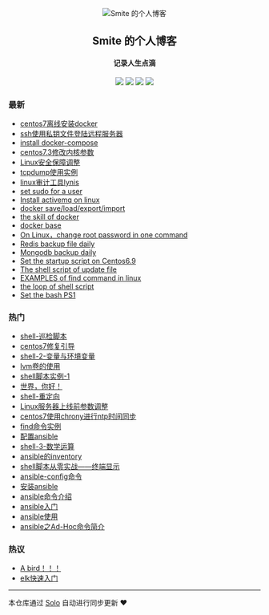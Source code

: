 <p align="center"><img alt="Smite 的个人博客" src="https://static.b3log.org/images/brand/solo-32.png"></p><h2 align="center">
Smite 的个人博客
</h2>

<h4 align="center">记录人生点滴</h4>
<p align="center"><a title="Smite 的个人博客" target="_blank" href="https://github.com/SmiteLi/solo-blog"><img src="https://img.shields.io/github/last-commit/SmiteLi/solo-blog.svg?style=flat-square&color=FF9900"></a>
<a title="GitHub repo size in bytes" target="_blank" href="https://github.com/SmiteLi/solo-blog"><img src="https://img.shields.io/github/repo-size/SmiteLi/solo-blog.svg?style=flat-square"></a>
<a title="Solo Version" target="_blank" href="https://github.com/b3log/solo/releases"><img src="https://img.shields.io/badge/solo-3.6.5-f1e05a.svg?style=flat-square&color=blueviolet"></a>
<a title="Hits" target="_blank" href="https://github.com/b3log/hits"><img src="https://hits.b3log.org/SmiteLi/solo-blog.svg"></a></p>

### 最新

* [centos7离线安装docker](https://smite.site/articles/2019/09/29/1569739159551.html)
* [ssh使用私钥文件登陆远程服务器](https://smite.site/articles/2019/09/27/1569577416252.html)
* [install docker-compose](https://smite.site/articles/2019/09/26/1569486682446.html)
* [centos7.3修改内核参数](https://smite.site/articles/2019/09/24/1569309048141.html)
* [Linux安全保障调整](https://smite.site/articles/2019/09/21/1569037816233.html)
* [tcpdump使用实例](https://smite.site/articles/2019/09/20/1568976053479.html)
* [linux审计工具lynis](https://smite.site/articles/2019/09/20/1568948341218.html)
* [set sudo for a user](https://smite.site/articles/2019/09/19/1568900626840.html)
* [Install activemq on linux](https://smite.site/articles/2019/09/18/1568787655839.html)
* [docker save/load/export/import](https://smite.site/articles/2019/09/16/1568627164223.html)
* [the skill of docker](https://smite.site/articles/2019/09/16/1568616618160.html)
* [docker base](https://smite.site/articles/2019/09/16/1568615119140.html)
* [On Linux，change root password in one command](https://smite.site/articles/2019/09/12/1568273318782.html)
* [Redis backup file daily](https://smite.site/articles/2019/09/12/1568255347994.html)
* [Mongodb backup daily](https://smite.site/articles/2019/09/11/1568187187538.html)
* [Set the startup script on Centos6.9](https://smite.site/articles/2019/09/10/1568087831690.html)
* [The shell script of update file](https://smite.site/articles/2019/09/09/1568034492008.html)
* [EXAMPLES of find command in linux](https://smite.site/articles/2019/09/08/1567951229098.html)
* [the loop of shell script](https://smite.site/articles/2019/09/05/1567674411515.html)
* [Set the bash PS1](https://smite.site/articles/2019/09/05/1567672512586.html)

### 热门

* [shell-巡检脚本](https://smite.site/articles/2019/07/19/1563519431599.html)
* [centos7修复引导](https://smite.site/articles/2019/06/11/1560227801329.html)
* [shell-2-变量与环境变量](https://smite.site/articles/2019/07/20/1563601922040.html)
* [lvm卷的使用](https://smite.site/articles/2019/07/22/1563798784406.html)
* [shell脚本实例-1](https://smite.site/articles/2019/06/11/1560246472451.html)
* [世界，你好！](https://smite.site/hello-solo)
* [shell-重定向](https://smite.site/articles/2019/07/20/1563616493883.html)
* [Linux服务器上线前参数调整](https://smite.site/articles/2019/08/31/1567254500496.html)
* [centos7使用chrony进行ntp时间同步](https://smite.site/articles/2019/06/12/1560329546479.html)
* [find命令实例](https://smite.site/articles/2019/08/31/1567210719944.html)
* [配置ansible](https://smite.site/articles/2019/09/02/1567406823399.html)
* [shell-3-数学运算](https://smite.site/articles/2019/07/20/1563615184000.html)
* [ansible的inventory](https://smite.site/articles/2019/09/02/1567415545793.html)
* [shell脚本从零实战——终端显示](https://smite.site/articles/2019/07/16/1563287012292.html)
* [ansible-config命令](https://smite.site/articles/2019/09/02/1567408812395.html)
* [安装ansible](https://smite.site/articles/2019/09/02/1567406217520.html)
* [ansible命令介绍](https://smite.site/articles/2019/09/02/1567408516348.html)
* [ansible入门](https://smite.site/articles/2019/09/02/1567408258989.html)
* [ansible使用](https://smite.site/articles/2019/09/02/1567383979702.html)
* [ansible之Ad-Hoc命令简介](https://smite.site/articles/2019/09/02/1567408897272.html)

### 热议

* [A bird！！！](https://smite.site/articles/2019/06/10/1560176729708.html)
* [elk快速入门](https://smite.site/articles/2019/09/04/1567578582388.html)

---

本仓库通过 [Solo](https://github.com/b3log/solo) 自动进行同步更新 ❤️ 